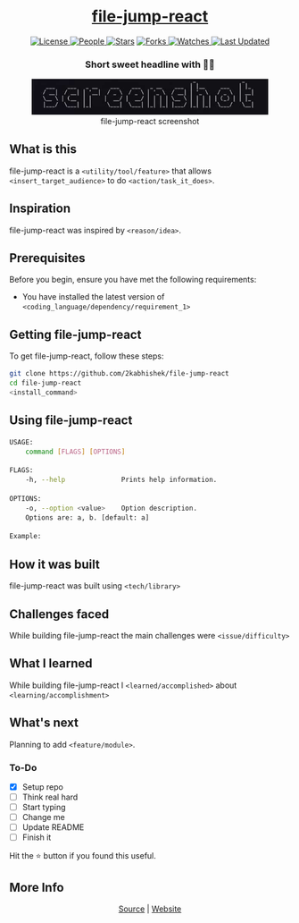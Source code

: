 <div align = "center">

<h1><a href="https://2kabhishek.github.io/file-jump-react">file-jump-react</a></h1>

<a href="https://github.com/2KAbhishek/file-jump-react/blob/main/LICENSE">
<img alt="License" src="https://img.shields.io/github/license/2kabhishek/file-jump-react?style=flat&color=eee&label="> </a>

<a href="https://github.com/2KAbhishek/file-jump-react/graphs/contributors">
<img alt="People" src="https://img.shields.io/github/contributors/2kabhishek/file-jump-react?style=flat&color=ffaaf2&label=People"> </a>

<a href="https://github.com/2KAbhishek/file-jump-react/stargazers">
<img alt="Stars" src="https://img.shields.io/github/stars/2kabhishek/file-jump-react?style=flat&color=98c379&label=Stars"></a>

<a href="https://github.com/2KAbhishek/file-jump-react/network/members">
<img alt="Forks" src="https://img.shields.io/github/forks/2kabhishek/file-jump-react?style=flat&color=66a8e0&label=Forks"> </a>

<a href="https://github.com/2KAbhishek/file-jump-react/watchers">
<img alt="Watches" src="https://img.shields.io/github/watchers/2kabhishek/file-jump-react?style=flat&color=f5d08b&label=Watches"> </a>

<a href="https://github.com/2KAbhishek/file-jump-react/pulse">
<img alt="Last Updated" src="https://img.shields.io/github/last-commit/2kabhishek/file-jump-react?style=flat&color=e06c75&label="> </a>

<h3>Short sweet headline with 🎇🎉</h3>

<figure>
  <img src= "images/screenshot.png" alt="file-jump-react Demo">
  <br/>
  <figcaption>file-jump-react screenshot</figcaption>
</figure>

</div>

## What is this

file-jump-react is a `<utility/tool/feature>` that allows `<insert_target_audience>` to do `<action/task_it_does>`.

## Inspiration

file-jump-react was inspired by `<reason/idea>`.

## Prerequisites

Before you begin, ensure you have met the following requirements:

- You have installed the latest version of `<coding_language/dependency/requirement_1>`

## Getting file-jump-react

To get file-jump-react, follow these steps:

```bash
git clone https://github.com/2kabhishek/file-jump-react
cd file-jump-react
<install_command>
```

## Using file-jump-react

```bash
USAGE:
    command [FLAGS] [OPTIONS]

FLAGS:
    -h, --help              Prints help information.

OPTIONS:
    -o, --option <value>    Option description.
    Options are: a, b. [default: a]

Example:


```

## How it was built

file-jump-react was built using `<tech/library>`

## Challenges faced

While building file-jump-react the main challenges were `<issue/difficulty>`

## What I learned

While building file-jump-react I `<learned/accomplished>` about `<learning/accomplishment>`

## What's next

Planning to add `<feature/module>`.

### To-Do

- [x] Setup repo
- [ ] Think real hard
- [ ] Start typing
- [ ] Change me
- [ ] Update README
- [ ] Finish it

Hit the ⭐ button if you found this useful.

## More Info

<div align="center">

<a href="https://github.com/2KAbhishek/file-jump-react">Source</a> | <a href="https://2kabhishek.github.io/file-jump-react">Website</a>

</div>
